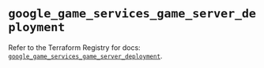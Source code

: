 # `google_game_services_game_server_deployment`

Refer to the Terraform Registry for docs: [`google_game_services_game_server_deployment`](https://registry.terraform.io/providers/drfaust92/google/4.16.4/docs/resources/game_services_game_server_deployment).
